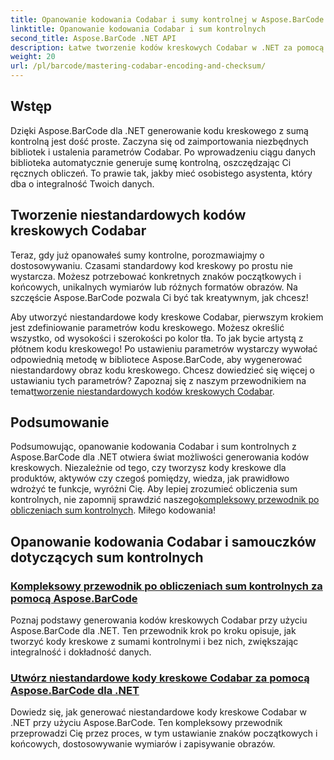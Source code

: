 ```yaml
---
title: Opanowanie kodowania Codabar i sumy kontrolnej w Aspose.BarCode
linktitle: Opanowanie kodowania Codabar i sum kontrolnych
second_title: Aspose.BarCode .NET API
description: Łatwe tworzenie kodów kreskowych Codabar w .NET za pomocą Aspose.BarCode. Przeglądaj samouczki dotyczące obliczeń sum kontrolnych i generowania niestandardowych kodów kreskowych.
weight: 20
url: /pl/barcode/mastering-codabar-encoding-and-checksum/
---
```

## Wstęp

Dzięki Aspose.BarCode dla .NET generowanie kodu kreskowego z sumą kontrolną jest dość proste. Zaczyna się od zaimportowania niezbędnych bibliotek i ustalenia parametrów Codabar. Po wprowadzeniu ciągu danych biblioteka automatycznie generuje sumę kontrolną, oszczędzając Ci ręcznych obliczeń. To prawie tak, jakby mieć osobistego asystenta, który dba o integralność Twoich danych.

## Tworzenie niestandardowych kodów kreskowych Codabar

Teraz, gdy już opanowałeś sumy kontrolne, porozmawiajmy o dostosowywaniu. Czasami standardowy kod kreskowy po prostu nie wystarcza. Możesz potrzebować konkretnych znaków początkowych i końcowych, unikalnych wymiarów lub różnych formatów obrazów. Na szczęście Aspose.BarCode pozwala Ci być tak kreatywnym, jak chcesz!

 Aby utworzyć niestandardowe kody kreskowe Codabar, pierwszym krokiem jest zdefiniowanie parametrów kodu kreskowego. Możesz określić wszystko, od wysokości i szerokości po kolor tła. To jak bycie artystą z płótnem kodu kreskowego! Po ustawieniu parametrów wystarczy wywołać odpowiednią metodę w bibliotece Aspose.BarCode, aby wygenerować niestandardowy obraz kodu kreskowego. Chcesz dowiedzieć się więcej o ustawianiu tych parametrów? Zapoznaj się z naszym przewodnikiem na temat[tworzenie niestandardowych kodów kreskowych Codabar](./custom-codabar-barcodes/).

## Podsumowanie

Podsumowując, opanowanie kodowania Codabar i sum kontrolnych z Aspose.BarCode dla .NET otwiera świat możliwości generowania kodów kreskowych. Niezależnie od tego, czy tworzysz kody kreskowe dla produktów, aktywów czy czegoś pomiędzy, wiedza, jak prawidłowo wdrożyć te funkcje, wyróżni Cię. Aby lepiej zrozumieć obliczenia sum kontrolnych, nie zapomnij sprawdzić naszego[kompleksowy przewodnik po obliczeniach sum kontrolnych](./guide-to-checksum-calculation/). Miłego kodowania!


## Opanowanie kodowania Codabar i samouczków dotyczących sum kontrolnych
### [Kompleksowy przewodnik po obliczeniach sum kontrolnych za pomocą Aspose.BarCode](./guide-to-checksum-calculation/)
Poznaj podstawy generowania kodów kreskowych Codabar przy użyciu Aspose.BarCode dla .NET. Ten przewodnik krok po kroku opisuje, jak tworzyć kody kreskowe z sumami kontrolnymi i bez nich, zwiększając integralność i dokładność danych.
### [Utwórz niestandardowe kody kreskowe Codabar za pomocą Aspose.BarCode dla .NET](./custom-codabar-barcodes/)
Dowiedz się, jak generować niestandardowe kody kreskowe Codabar w .NET przy użyciu Aspose.BarCode. Ten kompleksowy przewodnik przeprowadzi Cię przez proces, w tym ustawianie znaków początkowych i końcowych, dostosowywanie wymiarów i zapisywanie obrazów.